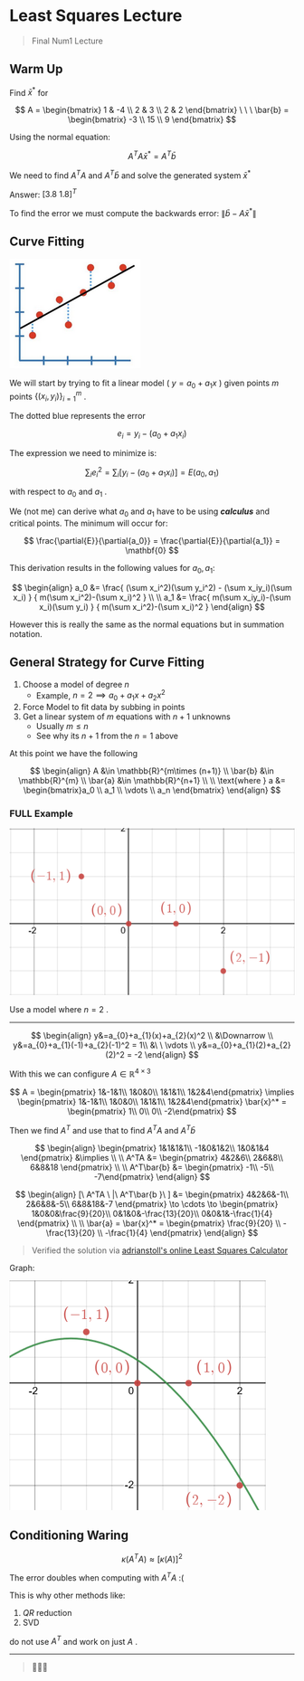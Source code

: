 # Least Squares Lecture

> Final Num1 Lecture 

## Warm Up
Find $\bar{x}^*$ for 

$$
A = 
\begin{bmatrix}
1 & -4 \\
2 &  3 \\
2 &  2
\end{bmatrix}
\ \ \
\bar{b} = 
\begin{bmatrix}
-3  \\
15 \\
9 
\end{bmatrix}
$$

Using the normal equation:

$$
A^TA\bar{x}^* = A^T\bar{b}
$$

We need to find $A^TA$ and $A^T\bar{b}$ and solve the generated system $\bar{x}^*$

Answer: $[3.8 \ 1.8]^T$

To find the error we must compute the backwards error: $\|\bar{b}-A\bar{x}^*\|$

## Curve Fitting

![linear_reg](../img/linear_reg.png)

We will start by trying to fit a linear model ( $y=a_0+a_1x$ ) given points $m$ points $\{(x_i, y_i)\}_{i=1}^{m}$ .

The dotted blue represents the error 

$$
e_i = y_i - (a_0 + a_1x_i)
$$

The expression we need to minimize is:

$$
\sum_i e_i^2 = \sum_i \biggr[ y_i - (a_0 + a_1x_i) \biggr] = E(a_0, a_1)
$$

with respect to $a_0$ and $a_1$ .

We (not me) can derive what $a_0$ and $a_1$ have to be using ***calculus*** and critical points. The minimum will occur for:

$$
\frac{\partial{E}}{\partial{a_0}} = \frac{\partial{E}}{\partial{a_1}} = \mathbf{0}
$$

This derivation results in the following values for $a_0, a_1:$

$$
\begin{align}
a_0 &= 
\frac{
(\sum x_i^2)(\sum y_i^2) - (\sum x_iy_i)(\sum x_i)
}
{
m(\sum x_i^2)-(\sum x_i)^2
} \\ \\
a_1 &= 
\frac{
m(\sum x_iy_i)-(\sum x_i)(\sum y_i)
}
{
m(\sum x_i^2)-(\sum x_i)^2
}
\end{align}
$$

However this is really the same as the normal equations but in summation notation. 

## General Strategy for Curve Fitting
1. Choose a model of degree $n$
	+ Example, $n=2 \implies a_0+a_1x+a_2x^2$
2. Force Model to fit data by subbing in points
3. Get a linear system of $m$ equations with $n+1$ unknowns
	+ Usually $m\leq n$
	+ See why its $n+1$ from the $n=1$ above


At this point we have the following

$$
\begin{align}
A &\in \mathbb{R}^{m\times (n+1)} \\
\bar{b} &\in \mathbb{R}^{m} \\
\bar{a} &\in \mathbb{R}^{n+1} \\ \\ 
\text{where } a &= 
\begin{bmatrix}a_0 \\ a_1 \\ \vdots \\ a_n \end{bmatrix}
\end{align}
$$

### FULL Example

![least_sq_ex_full_1](../img/least_sq_ex_full_1.png)

Use a model where $n=2$ .

---

$$
\begin{align}
y&=a_{0}+a_{1}(x)+a_{2}(x)^2 \\
&\Downarrow \\
y&=a_{0}+a_{1}(-1)+a_{2}(-1)^2 = 1\\ 
&\ \ \vdots \\
y&=a_{0}+a_{1}(2)+a_{2}(2)^2 = -2
\end{align}
$$

With this we can configure $A\in\mathbb{R}^{4\times3}$

$$
A = \begin{pmatrix}
1&-1&1\\ 
1&0&0\\ 
1&1&1\\ 
1&2&4\end{pmatrix} \implies
\begin{pmatrix}
1&-1&1\\ 
1&0&0\\ 
1&1&1\\ 
1&2&4\end{pmatrix} \bar{x}^* = 
\begin{pmatrix}
1\\
0\\ 
0\\ 
-2\end{pmatrix}
$$

Then we find $A^T$ and use that to find $A^TA$ and $A^T\bar{b}$

$$
\begin{align}
\begin{pmatrix}
1&1&1&1\\ 
-1&0&1&2\\ 
1&0&1&4
\end{pmatrix} &\implies \\ \\ 
A^TA &= 
\begin{pmatrix}
4&2&6\\ 
2&6&8\\ 
6&8&18
\end{pmatrix} \\ \\
A^T\bar{b} &= 
\begin{pmatrix}
-1\\ 
-5\\ 
-7\end{pmatrix}
\end{align}
$$

$$
\begin{align}
[\ A^TA \ |\ A^T\bar{b }\ ] &= 
\begin{pmatrix}
4&2&6&-1\\ 
2&6&8&-5\\ 
6&8&18&-7
\end{pmatrix}
\to \cdots \to 
\begin{pmatrix}
1&0&0&\frac{9}{20}\\ 
0&1&0&-\frac{13}{20}\\ 
0&0&1&-\frac{1}{4}
\end{pmatrix} \\ \\
\bar{a} = \bar{x}^* =
\begin{pmatrix}
\frac{9}{20} \\
-\frac{13}{20} \\
-\frac{1}{4}
\end{pmatrix}
\end{align}
$$

> Verified the solution via [adrianstoll's online Least Squares Calculator](https://adrianstoll.com/post/least-squares-calculator/)

Graph:

![least_sq_ex_full_2](../img/least_sq_ex_full_2.png)

## Conditioning Waring

$$
\kappa(A^TA) \approx [\kappa(A)]^2
$$

The error doubles when computing with $A^TA$ :(

This is why other methods like:
1. $QR$ reduction
2. SVD

do not use $A^T$ and work on just $A$ .

--- 

> 🥳🥳🥳
